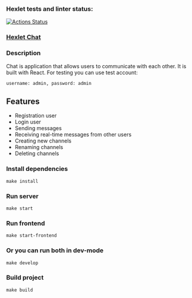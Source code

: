 ### Hexlet tests and linter status:
[![Actions Status](https://github.com/Evgeny111111/frontend-project-12/actions/workflows/hexlet-check.yml/badge.svg)](https://github.com/Evgeny111111/frontend-project-12/actions)


### [Hexlet Chat](https://frontend-project-12-qi3l.onrender.com/)

### Description

Chat is application that allows users to communicate with each other. It is built with React. 
For testing you can use test account: 
```
username: admin, password: admin
```


## Features

- Registration user
- Login user
- Sending messages
- Receiving real-time messages from other users
- Creating new channels
- Renaming channels
- Deleting channels

### Install dependencies
```
make install
```

### Run server
```
make start
```

### Run frontend
```
make start-frontend
```

### Or you can run both in dev-mode
```
make develop
```

### Build project
```
make build
```
